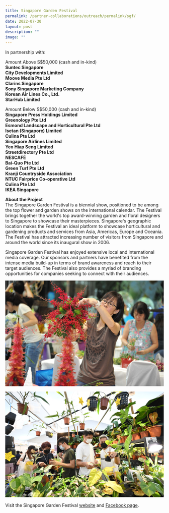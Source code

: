 ```yaml
---
title: Singapore Garden Festival
permalink: /partner-collaborations/outreach/permalink/sgf/
date: 2022-07-30
layout: post
description: ""
image: ""
---
```

In partnership with:


Amount Above S$50,000 (cash and in-kind)  
**Suntec Singapore**  
**City Developments Limited**  
**Moove Media Pte Ltd** <br>
**Clarins Singapore**  
**Sony Singapore Marketing Company**  
**Korean Air Lines Co., Ltd.**  
**StarHub Limited**

Amount Below S$50,000 (cash and in-kind)  
**Singapore Press Holdings Limited  
Greenology Pte Ltd  
Esmond Landscape and Horticultural Pte Ltd  
Isetan (Singapore) Limited  
Culina Pte Ltd  
Singapore Airlines Limited  
Yeo Hiap Seng Limited  
Streetdirectory Pte Ltd  
NESCAFÉ  
Bai-Quo Pte Ltd  
Green Turf Pte Ltd  
Kranji Countryside Association  
NTUC Fairprice Co-operative Ltd  
Culina Pte Ltd  
IKEA Singapore**  
  
**About the Project**  
The Singapore Garden Festival is a biennial show, positioned to be among the top flower and garden shows on the international calendar. The Festival brings together the world's top award-winning garden and floral designers to Singapore to showcase their masterpieces. Singapore's geographic location makes the Festival an ideal platform to showcase horticultural and gardening products and services from Asia, Americas, Europe and Oceania. The Festival has attracted increasing number of visitors from Singapore and around the world since its inaugural show in 2006.  
  
Singapore Garden Festival has enjoyed extensive local and international media coverage. Our sponsors and partners have benefited from the intense media build-up in terms of brand awareness and reach to their target audiences. The Festival also provides a myriad of branding opportunities for companies seeking to connect with their audiences.  

![](/images/Partner%20Collaborations/Outreach/Singapore%20Garden%20Festival%20image%201%20(16%20December%202006).jpeg)

![](/images/Partner%20Collaborations/Outreach/SGF%201.jpeg)
  
Visit the Singapore Garden Festival [website](https://sgf.nparks.gov.sg/) and [Facebook page](https://www.facebook.com/SGGardenFest).